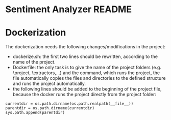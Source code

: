 # Sentiment Analyzer README #

# Dockerization

The dockerization needs the following changes/modifications in the project:

* dockerize.sh: the first two lines should be rewritten, according to the name of the project.
* Dockerfile: the only task is to give the name of the project folders (e.g. \project, \extractors,...) and the command,
  which runs the project, the file automatically copies the files and directories to the defined structure and runs the
  project automatically.
* the following lines should be added to the beginning of the project file, because the docker runs the project directly
  from the project folder:

```
currentdir = os.path.dirname(os.path.realpath(__file__))
parentdir = os.path.dirname(currentdir)
sys.path.append(parentdir)
```
